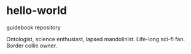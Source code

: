 # hello-world
guidebook repository

Ontologist, science enthusiast, lapsed mandolinist.
Life-long sci-fi fan.
Border collie owner.
